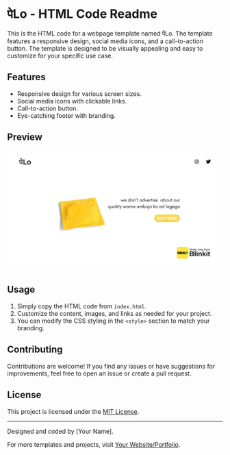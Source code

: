 # पेLo - HTML Code Readme

This is the HTML code for a webpage template named पेLo. The template features a responsive design, social media icons, and a call-to-action button. The template is designed to be visually appealing and easy to customize for your specific use case.

## Features

- Responsive design for various screen sizes.
- Social media icons with clickable links.
- Call-to-action button.
- Eye-catching footer with branding.

## Preview

![पेLo Template Preview](screenshot.png)

## Usage

1. Simply copy the HTML code from `index.html`.
2. Customize the content, images, and links as needed for your project.
3. You can modify the CSS styling in the `<style>` section to match your branding.

## Contributing

Contributions are welcome! If you find any issues or have suggestions for improvements, feel free to open an issue or create a pull request.

## License

This project is licensed under the [MIT License](LICENSE).

---

Designed and coded by [Your Name].

For more templates and projects, visit [Your Website/Portfolio](https://yourwebsite.com).
